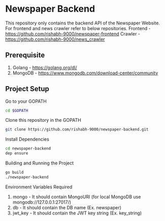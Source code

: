 # Newspaper Backend

This repository only contains the backend API of the Newspaper Website.
For frontend and news crawler refer to below repositories.
Frontend - https://github.com/rishabh-9000/newspaper-frontend
Crawler - https://github.com/rishabh-9000/news_crawler

## Prerequisite

1. Golang - https://golang.org/dl/
2. MongoDB - https://www.mongodb.com/download-center/community

## Project Setup

Go to your GOPATH

```bash
cd $GOPATH
```

Clone this repository in the GOPATH

```bash
git clone https://github.com/rishabh-9000/newspaper-backend.git
```

Install Dependencies

```bash
cd newspaper-backend
dep ensure
```

Building and Running the Project

```bash
go build
./newspaper-backend
```

Environment Variables Required
1. mongo - It should contain MongoURI (for local MongoDB use mongodb://127.0.0.1:27017/)
2. db - It should contain the DB name (Ex. newspaper)
3. jwt_key - It should contain the JWT key string (Ex. key_string)
